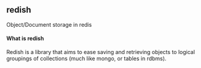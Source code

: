 ## redish
Object/Document storage in redis

#### What is redish 
Redish is a library that aims to ease saving and retrieving objects to logical groupings of collections (much like mongo, or tables in rdbms).

